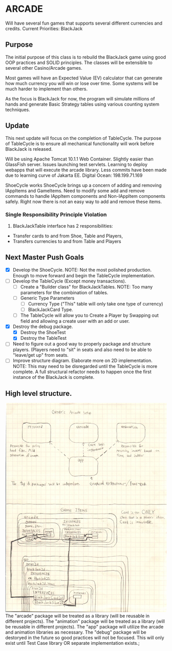 # ARCADE
Will have several fun games that supports several different currencies and credits.
Current Priorities:
BlackJack

## Purpose
The initial purpose of this class is to rebuild the BlackJack game using good OOP practices and SOLID principles.
The classes will be extensible to several other Casino/Arcade games.

Most games will have an Expected Value (EV) calculator that can generate how much currency you will win or lose over time.
Some systems will be much harder to implement than others.

As the focus is BlackJack for now, the program will simulate millions of hands and generate Basic Strategy tables using various counting system techniques.

## Update
This next update will focus on the completion of TableCycle. The purpose of TableCycle is to ensure all mechanical functionality will work before BlackJack is released.

Will be using Apache Tomcat 10.1.1 Web Container. Slightly easier than GlassFish server. Issues launching test servlets.
Learning to deploy webapps that will execute the arcade library.
Less commits have been made due to learning curve of Jakarta EE.
Digital Ocean: 198.199.71.169

ShoeCycle works
ShoeCycle brings up a concern of adding and removing IAppItems and GameItems. Need to modify some add and remove commands to handle IAppItem components and Non-IAppItem components safely. Right now there is not an easy way to add and remove these items.

### Single Responsibility Principle Violation
1. BlackJackTable interface has 2 responsibilities:
* Transfer cards to and from Shoe, Table and Players,
* Transfers currencies to and from Table and Players

## Next Master Push Goals
- [x] Develop the ShoeCycle.
	NOTE: Not the most polished production. Enough to move forward and begin the TableCycle implementation.
- [ ] Develop the TableCycle (Except money transactions).
	- [ ] Create a "Builder class" for BlackJackTables.
		NOTE: Too many parameters for the combination of tables.
	- [ ] Generic Type Parameters
		- [ ] Currency Type ("This" table will only take one type of currency)
		- [ ] BlackJackCard Type.
	- [ ] The TableCycle will allow you to Create a Player by Swapping out field and allowing a create user with an add or user.
- [x] Destroy the debug package.
	- [x] Destroy the ShoeTest
	- [x] Destroy the TableTest
- [ ] Need to figure out a good way to properly package and structure players. (Players need to "sit" in seats and also need to be able to "leave/get up" from seats.
- [ ] Improve structure diagram. Elaborate more on 2D implementation.
	NOTE: This may need to be disregarded until the TableCycle is more complete. A full structural refactor needs to happen once the first instance of the BlackJack is complete.

## High level structure.
![Generic Game Structure](readmesrcs/GameSetup.jpg)
The "arcade" package will be treated as a library (will be reusable in different projects).
The "animation" package will be treated as a library (will be reusable in different projects).
The "app" package will utilize the arcade and animation libraries as necessary.
The "debug" package will be destoryed in the future so good practices will not be focused. This will only exist until Test Case library OR separate implementation exists.;
